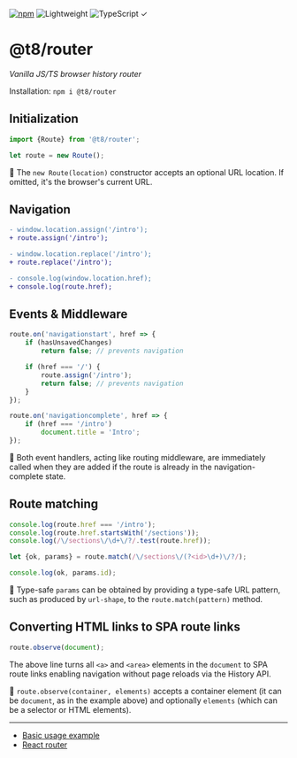 [![npm](https://flat.badgen.net/npm/v/@t8/router?labelColor=345&color=46e)](https://www.npmjs.com/package/@t8/router) ![Lightweight](https://flat.badgen.net/bundlephobia/minzip/@t8/router/?label=minzip&labelColor=345&color=46e&r=0) ![TypeScript ✓](https://flat.badgen.net/badge/TypeScript/✓?labelColor=345&color=345)

# @t8/router

*Vanilla JS/TS browser history router*

Installation: `npm i @t8/router`

## Initialization

```js
import {Route} from '@t8/router';

let route = new Route();
```

🔹 The `new Route(location)` constructor accepts an optional URL location. If omitted, it's the browser's current URL.

## Navigation

```diff
- window.location.assign('/intro');
+ route.assign('/intro');

- window.location.replace('/intro');
+ route.replace('/intro');

- console.log(window.location.href);
+ console.log(route.href);
```

## Events & Middleware

```js
route.on('navigationstart', href => {
    if (hasUnsavedChanges)
        return false; // prevents navigation

    if (href === '/') {
        route.assign('/intro');
        return false; // prevents navigation
    }
});
```

```js
route.on('navigationcomplete', href => {
    if (href === '/intro')
        document.title = 'Intro';
});
```

🔹 Both event handlers, acting like routing middleware, are immediately called when they are added if the route is already in the navigation-complete state.

## Route matching

```js
console.log(route.href === '/intro');
console.log(route.href.startsWith('/sections'));
console.log(/\/sections\/\d+\/?/.test(route.href));
```

```js
let {ok, params} = route.match(/\/sections\/(?<id>\d+)\/?/);

console.log(ok, params.id);
```

🔹 Type-safe `params` can be obtained by providing a type-safe URL pattern, such as produced by `url-shape`, to the `route.match(pattern)` method.

## Converting HTML links to SPA route links

```js
route.observe(document);
```

The above line turns all `<a>` and `<area>` elements in the `document` to SPA route links enabling navigation without page reloads via the History API.

🔹 `route.observe(container, elements)` accepts a container element (it can be `document`, as in the example above) and optionally `elements` (which can be a selector or HTML elements).

---

- [Basic usage example](https://codesandbox.io/p/sandbox/n7y5rx?file=%2Fsrc%2Findex.ts)
- [React router](https://github.com/t8dev/react-router)
